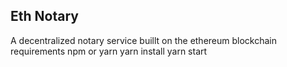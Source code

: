 ## Eth Notary
A decentralized notary service buillt on the ethereum blockchain
requirements npm or yarn
yarn install
yarn start
